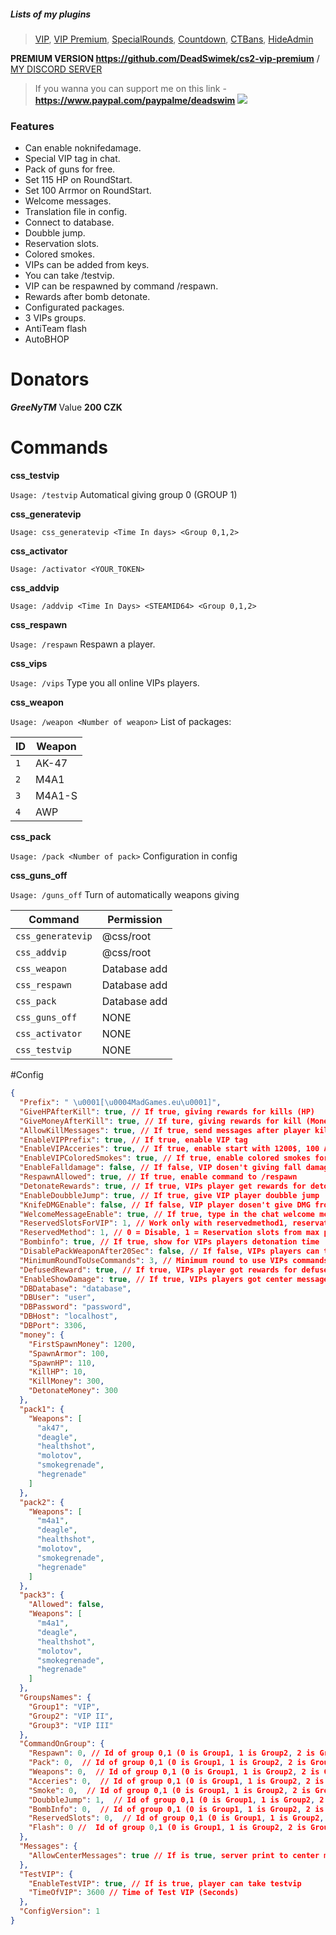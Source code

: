 
##### Lists of my plugins
> [VIP](https://github.com/DeadSwimek/cs2-vip), [VIP Premium](https://github.com/DeadSwimek/cs2-vip-premium), [SpecialRounds](https://github.com/DeadSwimek/cs2-specialrounds), [Countdown](https://github.com/DeadSwimek/cs2-countdown), [CTBans](https://github.com/DeadSwimek/cs2-ctban), [HideAdmin](https://github.com/DeadSwimek/cs2-hideadmin)


                


**PREMIUM VERSION https://github.com/DeadSwimek/cs2-vip-premium** / [MY DISCORD SERVER](https://discord.gg/WNK777rhwg)
> If you wanna you can support me on this link - **https://www.paypal.com/paypalme/deadswim**
![](https://camo.githubusercontent.com/6f4dcc3ce2ec908ab308be1f42581be46c9bb46cc9958637cc6044f640ed835f/68747470733a2f2f63646e2e646973636f72646170702e636f6d2f6174746163686d656e74732f313137363533373237323732343735383634382f313137363533373237323938303630373133382f7669702e706e67)

### Features

- Can enable noknifedamage.
- Special VIP tag in chat. 
- Pack of guns for free.
- Set 115 HP on RoundStart.
- Set 100 Arrmor on RoundStart.
- Welcome messages.
- Translation file in config.
- Connect to database.
- Doubble jump.
- Reservation slots.
- Colored smokes.
- VIPs can be added from keys.
- You can take /testvip.
- VIP can be respawned by command /respawn.
- Rewards after bomb detonate.
- Configurated packages.
- 3 VIPs groups.
- AntiTeam flash
- AutoBHOP


# Donators
***GreeNyTM*** Value **200 CZK**

# Commands
**css_testvip**

`Usage: /testvip` Automatical giving group 0 (GROUP 1)

**css_generatevip**

`Usage: css_generatevip <Time In days> <Group 0,1,2>`

**css_activator**

`Usage: /activator <YOUR_TOKEN>`

**css_addvip**

`Usage: /addvip <Time In Days> <STEAMID64> <Group 0,1,2>`

**css_respawn**

`Usage: /respawn` Respawn a player.

**css_vips**

`Usage: /vips` Type you all online VIPs players.

**css_weapon**

`Usage: /weapon <Number of weapon>` List of packages:

| ID      | Weapon   |
| ------------ | ------------ |
| `1`    | AK-47     |
| `2`    | M4A1     |
| `3`    | M4A1-S     |
| `4`    | AWP     |

**css_pack**

`Usage: /pack <Number of pack>` Configuration in config

**css_guns_off**

`Usage: /guns_off` Turn of automatically weapons giving

| Command      | Permission   |
| ------------ | ------------ |
| `css_generatevip`    | @css/root     |
| `css_addvip`    | @css/root     |
| `css_weapon`    | Database add     |
| `css_respawn`    | Database add     |
| `css_pack`  | Database add   |
| `css_guns_off`  | NONE   |
| `css_activator`  | NONE   |
| `css_testvip`  | NONE   |

#Config

```JSON
{
  "Prefix": " \u0001[\u0004MadGames.eu\u0001]",
  "GiveHPAfterKill": true, // If true, giving rewards for kills (HP)
  "GiveMoneyAfterKill": true, // If ture, giving rewards for kill (Money)
  "AllowKillMessages": true, // If true, send messages after player kill player.
  "EnableVIPPrefix": true, // If true, enable VIP tag
  "EnableVIPAcceries": true, // If true, enable start with 1200$, 100 Armor and 110 HP.
  "EnableVIPColoredSmokes": true, // If true, enable colored smokes for VIP
  "EnableFalldamage": false, // If false, VIP dosen't giving fall damage
  "RespawnAllowed": true, // If true, enable command to /respawn
  "DetonateRewards": true, // If true, VIPs player get rewards for detonation
  "EnableDoubbleJump": true, // If true, give VIP player doubble jump
  "KnifeDMGEnable": false, // If false, VIP player dosen't give DMG from knife
  "WelcomeMessageEnable": true, // If true, type in the chat welcome message
  "ReservedSlotsForVIP": 1, // Work only with reservedmethod1, reservation slots from max players
  "ReservedMethod": 1, // 0 = Disable, 1 = Reservation slots from max player, 2 = kicking non vip players
  "Bombinfo": true, // If true, show for VIPs players detonation time
  "DisablePackWeaponAfter20Sec": false, // If false, VIPs players can take anytime guns/packs
  "MinimumRoundToUseCommands": 3, // Minimum round to use VIPs commands
  "DefusedReward": true, // If true, VIPs player got rewards for defuse
  "EnableShowDamage": true, // If true, VIPs players got center message with damage info and player name
  "DBDatabase": "database",
  "DBUser": "user",
  "DBPassword": "password",
  "DBHost": "localhost",
  "DBPort": 3306,
  "money": {
    "FirstSpawnMoney": 1200,
    "SpawnArmor": 100,
    "SpawnHP": 110,
    "KillHP": 10,
    "KillMoney": 300,
    "DetonateMoney": 300
  },
  "pack1": {
    "Weapons": [
      "ak47",
      "deagle",
      "healthshot",
      "molotov",
      "smokegrenade",
      "hegrenade"
    ]
  },
  "pack2": {
    "Weapons": [
      "m4a1",
      "deagle",
      "healthshot",
      "molotov",
      "smokegrenade",
      "hegrenade"
    ]
  },
  "pack3": {
    "Allowed": false,
    "Weapons": [
      "m4a1",
      "deagle",
      "healthshot",
      "molotov",
      "smokegrenade",
      "hegrenade"
    ]
  },
  "GroupsNames": {
    "Group1": "VIP",
    "Group2": "VIP II",
    "Group3": "VIP III"
  },
  "CommandOnGroup": {
    "Respawn": 0, // Id of group 0,1 (0 is Group1, 1 is Group2, 2 is Group3)
    "Pack": 0,  // Id of group 0,1 (0 is Group1, 1 is Group2, 2 is Group3)
    "Weapons": 0,  // Id of group 0,1 (0 is Group1, 1 is Group2, 2 is Group3)
    "Acceries": 0,  // Id of group 0,1 (0 is Group1, 1 is Group2, 2 is Group3)
    "Smoke": 0,  // Id of group 0,1 (0 is Group1, 1 is Group2, 2 is Group3)
    "DoubbleJump": 1,  // Id of group 0,1 (0 is Group1, 1 is Group2, 2 is Group3)
    "BombInfo": 0,  // Id of group 0,1 (0 is Group1, 1 is Group2, 2 is Group3)
    "ReservedSlots": 0,  // Id of group 0,1 (0 is Group1, 1 is Group2, 2 is Group3)
    "Flash": 0 //  Id of group 0,1 (0 is Group1, 1 is Group2, 2 is Group3)
  },
  "Messages": {
    "AllowCenterMessages": true // If is true, server print to center messages
  },
  "TestVIP": {
    "EnableTestVIP": true, // If is true, player can take testvip
    "TimeOfVIP": 3600 // Time of Test VIP (Seconds)
  },
  "ConfigVersion": 1
}
```

